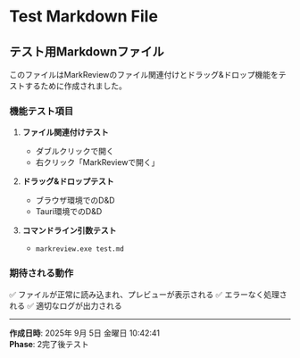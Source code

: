 # Test Markdown File

## テスト用Markdownファイル

このファイルはMarkReviewのファイル関連付けとドラッグ&ドロップ機能をテストするために作成されました。

### 機能テスト項目

1. **ファイル関連付けテスト**
   - ダブルクリックで開く
   - 右クリック「MarkReviewで開く」

2. **ドラッグ&ドロップテスト**
   - ブラウザ環境でのD&D
   - Tauri環境でのD&D

3. **コマンドライン引数テスト**
   - `markreview.exe test.md`

### 期待される動作

✅ ファイルが正常に読み込まれ、プレビューが表示される
✅ エラーなく処理される
✅ 適切なログが出力される

---

**作成日時**: 2025年 9月  5日 金曜日 10:42:41    
**Phase**: 2完了後テスト

